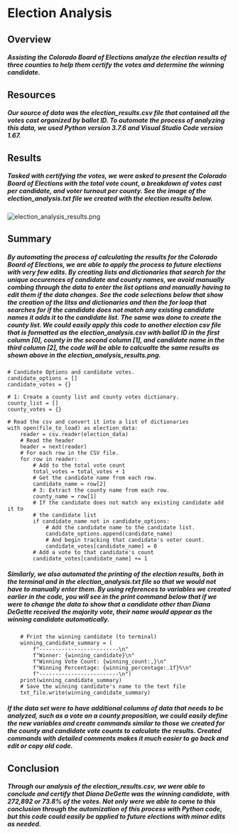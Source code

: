 # Election Analysis

## Overview
##### Assisting the Colorado Board of Elections analyze the election results of three counties to help them certify the votes and determine the winning candidate. 

## Resources
##### Our source of data was the election_results.csv file that contained all the votes cast organized by ballot ID. To automate the process of analyzing this data, we used Python version 3.7.6 and Visual Studio Code version 1.67. 

## Results
##### Tasked with certifying the votes, we were asked to present the Colorado Board of Elections with the total vote count, a breakdown of votes cast per candidate, and voter turnout per county. See the image of the election_analysis.txt file we created with the election results below. 
![election_analysis_results.png]()

## Summary
##### By automating the process of calculating the results for the Colorado Board of Elections, we are able to apply the process to future elections with very few edits. By creating lists and dictionaries that search for the unique occurences of candidate and county names, we avoid manually combing through the data to enter the list options and manually having to edit them if the data changes. See the code selections below that show the creation of the litss and dictionaries and then the for loop that searches for if the candidate does not match any existing candidate names it adds it to the candidate list. The same was done to create the county list. We could easily apply this code to another election csv file that is formatted as the election_analysis.csv with ballot ID in the first column [0], county in the second column [1], and candidate name in the third column [2], the code will be able to calcualte the same results as shown above in the election_analysis_results.png. 

```
# Candidate Options and candidate votes.
candidate_options = []
candidate_votes = {}

# 1: Create a county list and county votes dictionary.
county_list = []
county_votes = {}
```
```
# Read the csv and convert it into a list of dictionaries
with open(file_to_load) as election_data:
    reader = csv.reader(election_data)
    # Read the header
    header = next(reader)
    # For each row in the CSV file.
    for row in reader:
        # Add to the total vote count
        total_votes = total_votes + 1
        # Get the candidate name from each row.
        candidate_name = row[2]
        # 3: Extract the county name from each row.
        county_name = row[1]
        # If the candidate does not match any existing candidate add it to
        # the candidate list
        if candidate_name not in candidate_options:
            # Add the candidate name to the candidate list.
            candidate_options.append(candidate_name)
            # And begin tracking that candidate's voter count.
            candidate_votes[candidate_name] = 0
        # Add a vote to that candidate's count
        candidate_votes[candidate_name] += 1
```

##### Similarly, we also automated the printing of the election results, both in the terminal and in the election_analysis.txt file so that we would not have to manually enter them. By using references to variables we created earlier in the code, you will see in the print command below that if we were to change the data to show that a candidate other than Diana DeGette received the majority vote, their name would appear as the winning candidate automatically.  

```
    # Print the winning candidate (to terminal)
    winning_candidate_summary = (
        f"-------------------------\n"
        f"Winner: {winning_candidate}\n"
        f"Winning Vote Count: {winning_count:,}\n"
        f"Winning Percentage: {winning_percentage:.1f}%\n"
        f"-------------------------\n")
    print(winning_candidate_summary)
    # Save the winning candidate's name to the text file
    txt_file.write(winning_candidate_summary)
```

##### If the data set were to have additional columns of data that needs to be analyzed, such as a vote on a county proposition, we could easily define the new variables and create commands similar to those we created for the county and candidate vote counts to calculate the results. Created commands with detailed comments makes it much easier to go back and edit or copy old code. 

## Conclusion
##### Through our analysis of the election_results.csv, we were able to conclude and certify that Diana DeGette was the winning candidate, with 272,892 or 73.8% of the votes. Not only were we able to come to this conclusion through the automization of this process with Python code, but this code could easily be applied to future elections with minor edits as needed. 
